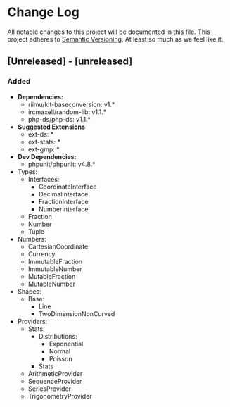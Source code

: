 # Change Log
All notable changes to this project will be documented in this file.
This project adheres to [Semantic Versioning](http://semver.org/). At least so much as we feel like it.

## [Unreleased] - [unreleased]
### Added
- **Dependencies:** 
  - riimu/kit-baseconversion: v1.*
  - ircmaxell/random-lib: v1.1.*
  - php-ds/php-ds: v1.1.*
- **Suggested Extensions**
  - ext-ds: *
  - ext-stats: *
  - ext-gmp: *
- **Dev Dependencies:**
  - phpunit/phpunit: v4.8.*
- Types:
  - Interfaces:
    - CoordinateInterface
    - DecimalInterface
    - FractionInterface
    - NumberInterface
  - Fraction
  - Number
  - Tuple
- Numbers:
  - CartesianCoordinate
  - Currency
  - ImmutableFraction
  - ImmutableNumber
  - MutableFraction
  - MutableNumber
- Shapes:
  - Base:
    - Line
    - TwoDimensionNonCurved
- Providers:
  - Stats:
    - Distributions:
      - Exponential
      - Normal
      - Poisson
    - Stats
  - ArithmeticProvider
  - SequenceProvider
  - SeriesProvider
  - TrigonometryProvider